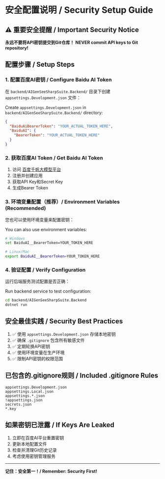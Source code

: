 # 安全配置说明 / Security Setup Guide

## ⚠️ 重要安全提醒 / Important Security Notice

**永远不要将API密钥提交到Git仓库！**
**NEVER commit API keys to Git repository!**

## 配置步骤 / Setup Steps

### 1. 配置百度AI密钥 / Configure Baidu AI Token

在 `backend/AIGenSeeSharpSuite.Backend/` 目录下创建 `appsettings.Development.json` 文件：

Create `appsettings.Development.json` in `backend/AIGenSeeSharpSuite.Backend/` directory:

```json
{
  "BaiduAiBearerToken": "YOUR_ACTUAL_TOKEN_HERE",
  "BaiduAI": {
    "BearerToken": "YOUR_ACTUAL_TOKEN_HERE"
  }
}
```

### 2. 获取百度AI Token / Get Baidu AI Token

1. 访问 [百度千帆大模型平台](https://qianfan.baidubce.com/)
2. 注册并创建应用
3. 获取API Key和Secret Key
4. 生成Bearer Token

### 3. 环境变量配置（推荐）/ Environment Variables (Recommended)

您也可以使用环境变量来配置密钥：

You can also use environment variables:

```bash
# Windows
set BaiduAI__BearerToken=YOUR_TOKEN_HERE

# Linux/Mac
export BaiduAI__BearerToken=YOUR_TOKEN_HERE
```

### 4. 验证配置 / Verify Configuration

运行后端服务测试配置是否正确：

Run backend service to test configuration:

```bash
cd backend/AIGenSeeSharpSuite.Backend
dotnet run
```

## 安全最佳实践 / Security Best Practices

1. ✅ 使用 `appsettings.Development.json` 存储本地密钥
2. ✅ 确保 `.gitignore` 包含所有敏感文件
3. ✅ 定期轮换API密钥
4. ✅ 使用环境变量在生产环境
5. ✅ 限制API密钥的权限范围

## 已包含的.gitignore规则 / Included .gitignore Rules

```
appsettings.Development.json
appsettings.Local.json
appsettings.*.json
!appsettings.json
secrets.json
*.key
```

## 如果密钥已泄露 / If Keys Are Leaked

1. 立即在百度AI平台重置密钥
2. 更新本地配置文件
3. 检查并清理Git历史记录
4. 考虑使用密钥管理服务

---

**记住：安全第一！/ Remember: Security First!**